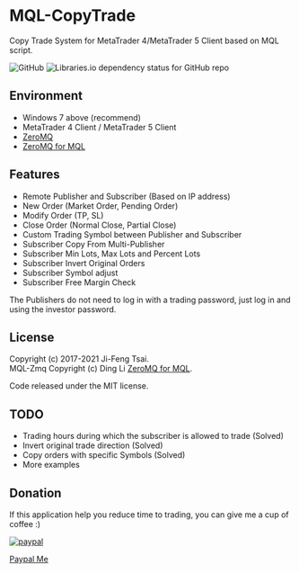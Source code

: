 # MQL-CopyTrade

Copy Trade System for MetaTrader 4/MetaTrader 5 Client based on MQL script.

![GitHub](https://img.shields.io/github/license/jiowcl/MQL-CopyTrade.svg)
![Libraries.io dependency status for GitHub repo](https://img.shields.io/librariesio/github/dingmaotu/mql-zmq.svg)

## Environment

- Windows 7 above (recommend)
- MetaTrader 4 Client / MetaTrader 5 Client  
- [ZeroMQ](https://github.com/zeromq)  
- [ZeroMQ for MQL](https://github.com/dingmaotu/mql-zmq)  

## Features

- Remote Publisher and Subscriber (Based on IP address)  
- New Order (Market Order, Pending Order)  
- Modify Order (TP, SL)  
- Close Order (Normal Close, Partial Close)  
- Custom Trading Symbol between Publisher and Subscriber  
- Subscriber Copy From Multi-Publisher  
- Subscriber Min Lots, Max Lots and Percent Lots  
- Subscriber Invert Original Orders  
- Subscriber Symbol adjust  
- Subscriber Free Margin Check  

The Publishers do not need to log in with a trading password, just log in and using the investor password.  

## License

Copyright (c) 2017-2021 Ji-Feng Tsai.  
MQL-Zmq Copyright (c) Ding Li [ZeroMQ for MQL](https://github.com/dingmaotu).  

Code released under the MIT license.

## TODO

- Trading hours during which the subscriber is allowed to trade (Solved)  
- Invert original trade direction (Solved)  
- Copy orders with specific Symbols (Solved)  
- More examples  

## Donation

If this application help you reduce time to trading, you can give me a cup of coffee :)

[![paypal](https://www.paypalobjects.com/en_US/TW/i/btn/btn_donateCC_LG.gif)](https://www.paypal.com/cgi-bin/webscr?cmd=_s-xclick&hosted_button_id=3RNMD6Q3B495N&source=url)

[Paypal Me](https://paypal.me/jiowcl?locale.x=zh_TW)